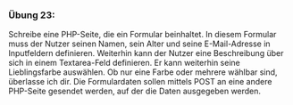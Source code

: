 ### Übung 23:

Schreibe eine PHP-Seite, die ein Formular beinhaltet. In diesem Formular muss der Nutzer seinen Namen, sein Alter und seine E-Mail-Adresse in Inputfeldern definieren. Weiterhin kann der Nutzer eine Beschreibung über sich in einem Textarea-Feld definieren. Er kann weiterhin seine Lieblingsfarbe auswählen. Ob nur eine Farbe oder mehrere wählbar sind, überlasse ich dir. Die Formulardaten sollen mittels POST an eine andere PHP-Seite gesendet werden, auf der die Daten ausgegeben werden.